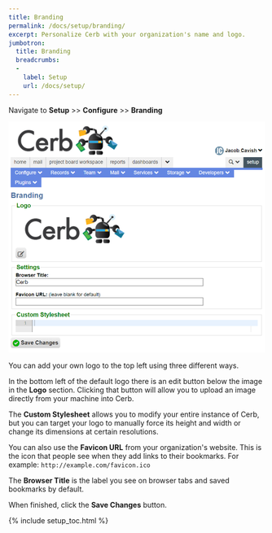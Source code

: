 ```yaml
---
title: Branding
permalink: /docs/setup/branding/
excerpt: Personalize Cerb with your organization's name and logo.
jumbotron:
  title: Branding
  breadcrumbs:
  - 
    label: Setup
    url: /docs/setup/
---
```


Navigate to **Setup** >> **Configure** >> **Branding**

<div class="cerb-screenshot">
<img src="/assets/images/docs/setup/branding.png" class="screenshot">
</div>

You can add your own logo to the top left using three different ways.

In the bottom left of the default logo there is an edit button below the image in the **Logo** section. Clicking
that button will allow you to upload an image directly from your machine into Cerb.

The **Custom Stylesheet** allows you to modify your entire instance of Cerb, but you can target your logo to
manually force its height and width or change its dimensions at certain resolutions. 

You can also use the **Favicon URL** from your organization's website. 
This is the icon that people see when they add links to their bookmarks.  For example: `http://example.com/favicon.ico`

The **Browser Title** is the label you see on browser tabs and saved bookmarks by default.

When finished, click the **Save Changes** button.

{% include setup_toc.html %}